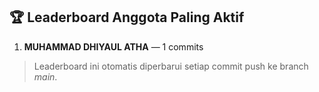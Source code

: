 
## 🏆 Leaderboard Anggota Paling Aktif

1. **MUHAMMAD DHIYAUL ATHA** — 1 commits

> Leaderboard ini otomatis diperbarui setiap commit push ke branch *main*.
